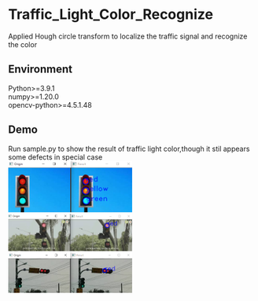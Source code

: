 ﻿# Traffic_Light_Color_Recognize
Applied Hough circle transform to localize the traffic signal and recognize the color  
  
## Environment
Python>=3.9.1  
numpy>=1.20.0  
opencv-python>=4.5.1.48  

## Demo
Run sample.py to show the result of traffic light color,though it stil appears some defects in special case  
<img src="https://github.com/ycc789741ycc/Traffic_Light_Color_Recognize/blob/master/READMEpics/demo1.png" alt="Cover" width="50%"/>  
<img src="https://github.com/ycc789741ycc/Traffic_Light_Color_Recognize/blob/master/READMEpics/demo3.png" alt="Cover" width="50%"/>  
<img src="https://github.com/ycc789741ycc/Traffic_Light_Color_Recognize/blob/master/READMEpics/demo2.png" alt="Cover" width="50%"/>  
